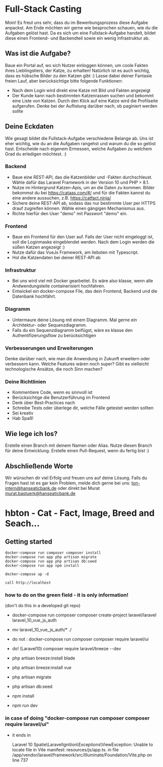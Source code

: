 # Full-Stack Casting 
Moin! Es freut uns sehr, dass du im Bewerbungsprozess diese Aufgabe anpackst. Am Ende möchten wir gerne wie besprochen schauen, wie du die Aufgaben gelöst hast. Da es sich um eine Fullstack-Aufgabe handelt, bildet diese einen Frontend- und Backendteil sowie ein wenig Infrastruktur ab.

## Was ist die Aufgabe? 
Baue ein Portal auf, wo sich Nutzer einloggen können, um coole Fakten ihres Lieblingstiers, der Katze, zu erhalten! Natürlich ist es auch wichtig, dass es hübsche Bilder zu den Katzen gibt :) Lasse dabei deiner Fantasie freien Lauf, aber berücksichtige bitte folgende Funktionen:
- Nach dem Login wird direkt eine Katze mit Bild und Fakten angezeigt
- Der Kunde kann nach bestimmten Katzenrassen suchen und bekommt eine Liste von Katzen. Durch den Klick auf eine Katze wird die Profilseite aufgerufen. Denke bei der Auflistung darüber nach, ob paginiert werden sollte

## Deine Eckdaten
Wie gesagt bildet die Fullstack-Aufgabe verschiedene Belange ab. Uns ist eher wichtig, wie du an die Aufgaben rangehst und warum du die so gelöst hast. Entscheide nach eigenem Ermessen, welche Aufgaben zu welchem Grad du erledigen möchtest. :) 
### Backend
- Baue eine REST-API, das die Katzenbilder und -Fakten durchschleust. Wähle dafür das Laravel Framework in der Version 10 und PHP > 8.1. 
- Nutze im Hintergrund Katzen-Apis, um an die Daten zu kommen. Bilder bekommst du bei https://cataas.com/#/ und für die Fakten kannst du eine andere 
aussuchen, z.B. https://catfact.ninja/
- Sichere deine REST-API ab, sodass das nur bestimmte User per HTTPS drauf zugreifen können. Wähle einen gängigen Mechanismus aus.
- Richte hierfür den User "demo" mit Passwort "demo" ein.
### Frontend
- Baue ein Frontend für den User auf. Falls der User nicht eingeloggt ist, soll die Loginmaske eingeblendet werden. Nach dem Login werden die süßen Katzen angezeigt :) 
- Nutze dafür das VueJs Framework, am liebsten mit Typescript. 
- Hol die Katzendaten bei deiner REST-API ab
### Infrastruktur
- Bei uns wird viel mit Docker gearbeitet. Es wäre also klasse, wenn alle Andwendungsteile containerisiert hochfahren. 
- Entwickel ein docker-compose File, das dein Frontend, Backend und die Datenbank hochfährt. 
### Diagramm
- Untermaure deine Lösung mit einem Diagramm. Mal gerne ein Architektur- oder Sequenzdiagramm. 
- Falls du ein Sequenzdiagramm beifügst, wäre es klasse den Authentifizerungsflow zu berücksichtigen
### Verbesserungen und Erweiterungen 
Denke darüber nach, wie man die Anwendung in Zukunft erweitern oder verbessern kann. Welche Features wären noch super? Gibt es vielleicht technologische Ansätze, die noch Sinn machen? 
### Deine Richtlinien 
- Kommentiere Code, wenn es sinnvoll ist
- Berücksichtige die Benutzerführung im Frontend
- Denk über Best-Practices nach 
- Schreibe Tests oder überlege dir, welche Fälle getestet werden sollten
- Sei kreativ
- Hab Spaß!

## Wie lege ich los?
Erstelle einen Branch mit deinem Namen oder Alias. Nutze diesen Branch für deine Entwicklung. Erstelle einen Pull-Request, wenn du fertig bist :) 

## Abschließende Worte
Wir wünschen dir viel Erfolg und freuen uns auf deine Lösung. Falls du Fragen hast ist es gar kein Problem, melde dich gerne bei uns: ton-intern@hanseaticbank.de oder direkt bei Murat murat.bastuerk@hanseaticbank.de


# hbton - Cat - Fact, Image, Breed and Seach...

## Getting started

    docker-compose run composer composer install
    docker-compose run app php artisan migrate
    docker-compose run app php artisan db:seed
    docker-compose run app npm install

    docker-compose up -d

    call http://localhost 


### how to do on the green field - it is only information!
(don't do this in a developed git repo)

- docker-compose run composer composer create-project laravel/laravel laravel_10_vue_js_auth
- mv laravel_10_vue_js_auth/* ./

- do not : docker-compose run composer composer require laravel/ui
- do! (Laravel10) composer require laravel/breeze --dev

- php artisan breeze:install blade
- php artisan breeze:install vue

- php artisan migrate
- php artisan db:seed
- npm install
- npm run dev


### in case of doing "docker-compose run composer composer require laravel/ui"
- it ends in

  Laravel 10 Spatie\LaravelIgnition\Exceptions\ViewException: Unable to locate file in Vite manifest: resources/js/app.ts. in file /app/vendor/laravel/framework/src/Illuminate/Foundation/Vite.php on line 737
